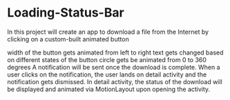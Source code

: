 # Loading-Status-Bar
In this project will create an app to download a file from the Internet by clicking on a custom-built animated button 

width of the button gets animated from left to right
text gets changed based on different states of the button
circle gets be animated from 0 to 360 degrees
A notification will be sent once the download is complete. When a user clicks on the notification,
the user lands on detail activity and the notification gets dismissed. In detail activity, 
the status of the download will be displayed and animated via MotionLayout upon opening the activity.
